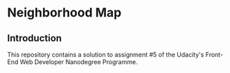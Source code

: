 # Neighborhood Map

## Introduction

This repository contains a solution to assignment #5 of the Udacity's Front-End Web Developer Nanodegree Programme.
